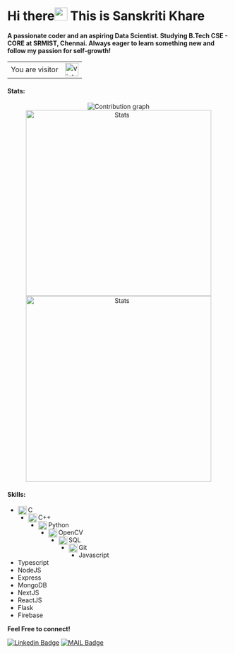 # Hi there<img src="https://github.com/iamshubhamg/iamshubhamg/blob/master/Assests/Hi.gif" width="29px"> This is Sanskriti Khare

**A passionate coder and an aspiring Data Scientist. Studying B.Tech CSE - CORE at SRMIST, Chennai. 
Always eager to learn something new and follow my passion for self-growth!**

<table>
  <tr>
    <td>You are visitor</td>
    <td><img src="https://profile-counter.glitch.me/sanskritikhare142/count.svg" alt="vistor count" height="30" /></td>
  </tr>
</table>

 #### Stats:
 <p align="center"> 
  <img src="https://activity-graph.herokuapp.com/graph?username=sanskritikhare142&bg_color=0d1017&color=00ff00&point=11b819&area=true&line=00ff00&hide_border=true" alt="Contribution graph" />
  <img align="center" width="420" src="https://github-readme-stats.vercel.app/api?username=sanskritikhare142&show_icons=true&theme=dark" alt="Stats" />
  <img align="center" width="420" src="https://github-readme-streak-stats.herokuapp.com/?user=sanskritikhare142&theme=dark" alt="Stats" />
</p>

#### Skills:
 * <img align="left" alt="C" width="20px" src="https://cdn.iconscout.com/icon/free/png-64/c-programming-569564.png" /> C 
 * <img align="left" alt="C++" width="20px" src="https://sdtimes.com/wp-content/uploads/2018/03/cpppp.png" /> C++
 * <img align="left" alt="Python" width="20px" src="https://cdn.iconscout.com/icon/free/png-64/python-14-569257.png" /> Python
 * <img align="left" alt="OpenCV" width="20px" src="https://banner2.cleanpng.com/20180603/bch/kisspng-opencv-computer-vision-library-c-open-now-5b1390e4692f39.9683021615280089324309.jpg" /> OpenCV
 * <img align="left" alt="SQL" width="20px" src="https://cdn.iconscout.com/icon/free/png-64/mysql-12-556000.png" /> SQL
 * <img align="left" alt="Git" width="20px" src="https://cdn.iconscout.com/icon/free/png-64/social-226-96741.png" /> Git
 * Javascript
 * Typescript
 * NodeJS
 * Express
 * MongoDB
 * NextJS
 * ReactJS
 * Flask
 * Firebase
 
 
 **Feel Free to connect!**


[![Linkedin Badge](https://img.shields.io/badge/-LinkedIn-blue?style=flat-square&logo=Linkedin&logoColor=white&link=https://www.linkedin.com/in/sanskritikhare/)](https://www.linkedin.com/in/sanskritikhare/)
[![MAIL Badge](https://img.shields.io/badge/-Gmail-c14438?style=flat-square&logo=Gmail&logoColor=white&link=mailto:sanskritikhare142)](mailto:sanskritikhare142@gmail.com)




